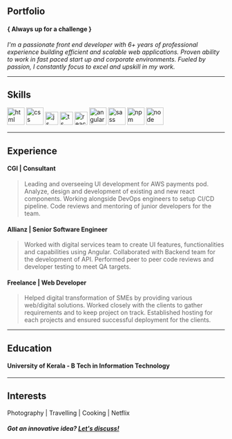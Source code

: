 
## Portfolio
#### { Always up for a challenge }

_I'm a passionate front end developer with 6+ years of professional experience building efficient and scalable web applications. Proven ability to work in fast paced start up and corporate environments. Fueled by passion, I constantly focus to excel and upskill in my work._

---

## Skills

<p align='left'>
  <img src="https://upload.wikimedia.org/wikipedia/commons/thumb/6/61/HTML5_logo_and_wordmark.svg/2048px-HTML5_logo_and_wordmark.svg.png" alt="html" width="auto" height="40">
  <img src='https://upload.wikimedia.org/wikipedia/commons/thumb/d/d5/CSS3_logo_and_wordmark.svg/1200px-CSS3_logo_and_wordmark.svg.png' alt="css" width="auto" height="40">
  <img src='https://upload.wikimedia.org/wikipedia/commons/6/6a/JavaScript-logo.png' height='30' width='auto' alt="js">
  <img src='https://upload.wikimedia.org/wikipedia/commons/4/4c/Typescript_logo_2020.svg' height='30' width='auto' alt="ts">
  <img src="https://upload.wikimedia.org/wikipedia/commons/thumb/a/a7/React-icon.svg/1280px-React-icon.svg.png" alt="react" width="auto" height="30"/>
  <img src="https://upload.wikimedia.org/wikipedia/commons/c/cf/Angular_full_color_logo.svg" alt="angular" width="auto" height="40"/>
  <img src="https://upload.wikimedia.org/wikipedia/commons/9/96/Sass_Logo_Color.svg" alt="sass" width="40" height="auto"/>
  <img src="https://upload.wikimedia.org/wikipedia/commons/d/db/Npm-logo.svg" alt="npm" width="40" height="auto"/>
  <img src="https://upload.wikimedia.org/wikipedia/commons/d/d9/Node.js_logo.svg" alt="node" width="40" height="auto"/>
</p>

---

## Experience

#### CGI | Consultant

> Leading and overseeing UI development for AWS payments pod. Analyze, design and development of existing and new react components. Working alongside DevOps engineers to setup CI/CD pipeline. Code reviews and mentoring of junior developers for the team.


#### Allianz | Senior Software Engineer

> Worked with digital services team to create UI features, functionalities and capabilities using Angular. Collaborated with Backend team for the development of API. Performed peer to peer code reviews and developer testing to meet QA targets.

#### Freelance | Web Developer

> Helped digital transformation of SMEs by providing various web/digital solutions. Worked closely with the clients to gather requirements and to keep project on track. Established hosting for each projects and ensured successful deployment for the clients.

---

## Education

#### University of Kerala - B Tech in Information Technology

---

## Interests

Photography | Travelling  | Cooking | Netflix

##### Got an innovative idea? <a href="mailto:saidunazar92@gmail.com">Let's discuss!</a>

